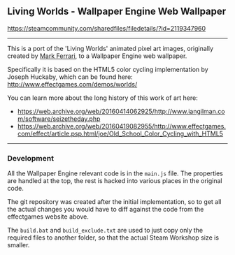 ## Living Worlds - Wallpaper Engine Web Wallpaper

https://steamcommunity.com/sharedfiles/filedetails/?id=2119347960

---

This is a port of the 'Living Worlds' animated pixel art images, originally created by [Mark Ferrari](https://www.markferrari.com/), to a Wallpaper Engine web wallpaper.

Specifically it is based on the HTML5 color cycling implementation by Joseph Huckaby, which can be found here: http://www.effectgames.com/demos/worlds/

You can learn more about the long history of this work of art here:
- https://web.archive.org/web/20160414062925/http://www.iangilman.com/software/seizetheday.php
- https://web.archive.org/web/20160419082955/http://www.effectgames.com/effect/article.psp.html/joe/Old_School_Color_Cycling_with_HTML5

---
### Development

All the Wallpaper Engine relevant code is in the `main.js` file. The properties are handled at the top, the rest is hacked into various places in the original code. 

The git repository was created after the initial implementation, so to get all the actual changes you would have to diff against the code from the effectgames website above.

The `build.bat` and `build_exclude.txt` are used to just copy only the required files to another folder, so that the actual Steam Workshop size is smaller.
